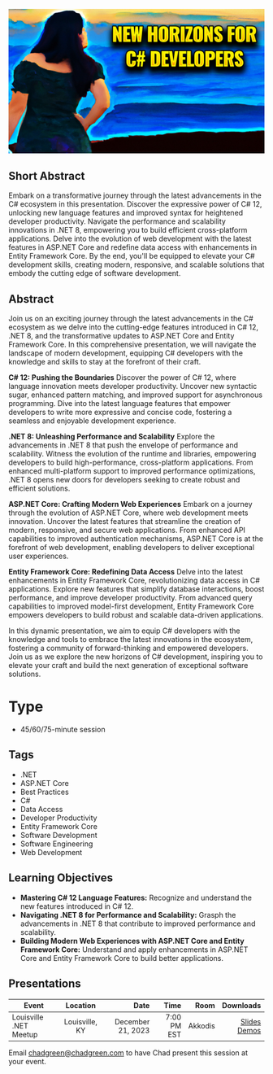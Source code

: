![Presentation Title](Thumbnail.jpg)

## Short Abstract
Embark on a transformative journey through the latest advancements in the C# ecosystem in this presentation. Discover the expressive power of C# 12, unlocking new language features and improved syntax for heightened developer productivity. Navigate the performance and scalability innovations in .NET 8, empowering you to build efficient cross-platform applications. Delve into the evolution of web development with the latest features in ASP.NET Core and redefine data access with enhancements in Entity Framework Core. By the end, you'll be equipped to elevate your C# development skills, creating modern, responsive, and scalable solutions that embody the cutting edge of software development.

## Abstract
Join us on an exciting journey through the latest advancements in the C# ecosystem as we delve into the cutting-edge features introduced in C# 12, .NET 8, and the transformative updates to ASP.NET Core and Entity Framework Core. In this comprehensive presentation, we will navigate the landscape of modern development, equipping C# developers with the knowledge and skills to stay at the forefront of their craft.

**C# 12: Pushing the Boundaries**
Discover the power of C# 12, where language innovation meets developer productivity. Uncover new syntactic sugar, enhanced pattern matching, and improved support for asynchronous programming. Dive into the latest language features that empower developers to write more expressive and concise code, fostering a seamless and enjoyable development experience.

**.NET 8: Unleashing Performance and Scalability**
Explore the advancements in .NET 8 that push the envelope of performance and scalability. Witness the evolution of the runtime and libraries, empowering developers to build high-performance, cross-platform applications. From enhanced multi-platform support to improved performance optimizations, .NET 8 opens new doors for developers seeking to create robust and efficient solutions.

**ASP.NET Core: Crafting Modern Web Experiences**
Embark on a journey through the evolution of ASP.NET Core, where web development meets innovation. Uncover the latest features that streamline the creation of modern, responsive, and secure web applications. From enhanced API capabilities to improved authentication mechanisms, ASP.NET Core is at the forefront of web development, enabling developers to deliver exceptional user experiences.

**Entity Framework Core: Redefining Data Access**
Delve into the latest enhancements in Entity Framework Core, revolutionizing data access in C# applications. Explore new features that simplify database interactions, boost performance, and improve developer productivity. From advanced query capabilities to improved model-first development, Entity Framework Core empowers developers to build robust and scalable data-driven applications.

In this dynamic presentation, we aim to equip C# developers with the knowledge and tools to embrace the latest innovations in the ecosystem, fostering a community of forward-thinking and empowered developers. Join us as we explore the new horizons of C# development, inspiring you to elevate your craft and build the next generation of exceptional software solutions.

# Type
- 45/60/75-minute session

## Tags
- .NET
- ASP.NET Core
- Best Practices
- C#
- Data Access
- Developer Productivity
- Entity Framework Core
- Software Development
- Software Engineering
- Web Development

## Learning Objectives
- **Mastering C# 12 Language Features:** Recognize and understand the new features introduced in C# 12.
- **Navigating .NET 8 for Performance and Scalability:** Grasph the advancements in .NET 8 that contribute to improved performance and scalability.
- **Building Modern Web Experiences with ASP.NET Core and Entity Framework Core:** Understand and apply enhancements in ASP.NET Core and Entity Framework Core to build better applications.

## Presentations

| Event | Location | Date | Time | Room | Downloads |
|-------|:--------:|-----:|-----:|-----:|----------:|
| Louisville .NET Meetup | Louisville, KY | December 21, 2023 | 7:00 PM EST | Akkodis | [Slides](presentations/NewHorizonsForCSharpDevelopers_2023_LouDotNet.pdf) <br> [Demos](demos) |

Email [chadgreen@chadgreen.com](mailto:chadgreen@chadgreen.com?subject=Presentation%20Request:%20Comprehensive%20Exploration%20of%20New%20Horizons%20for%20C#%20Developers) to have Chad present this session at your event.
